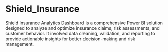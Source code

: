 # Shield_Insurance
Shield Insurance Analytics Dashboard is a comprehensive Power BI solution designed to analyze and optimize insurance claims, risk assessments, and customer behavior. It involved data cleaning, validation, and reporting to provide actionable insights for better decision-making and risk management.
